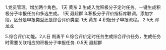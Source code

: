 

1.党员管理。增加两个角色。 1天 黄东
2.生成入党积极分子定时任务。一键生成积极分子申报任务和多选生成。 1天 聂超群
3.积极分子评价指标库联调。添加字段，区分是申报类型还是综合评价类型.  1天 黄东
4.积极分子申报流程。 2.5天 邓龙龙

5.综合评价功能。2人日 胡勇平
6.综合评价定时任务生成综合评价任务，生成任务时需要关联相应的积极分子申报任务.  0.5天 聂超群
